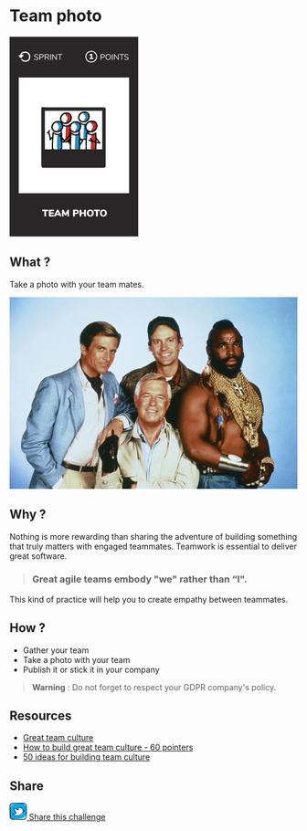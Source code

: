 # Team photo
![Team photo](images/team-photo.png)  

## What ?
Take a photo with your team mates.

![Team photo](images/team-photo1.jpg)

## Why ?
Nothing is more rewarding than sharing the adventure of building something that truly matters with engaged teammates.
Teamwork is essential to deliver great software.  

> ### Great agile teams embody "we" rather than “I".
This kind of practice will help you to create empathy between teammates. 

## How ?
* Gather your team
* Take a photo with your team
* Publish it or stick it in your company

> **Warning** : Do not forget to respect your GDPR company's policy.

## Resources
* [Great team culture](https://tallyfy.com/build-great-team-culture/)
* [How to build great team culture - 60 pointers](https://blog.jostle.me/blog/how-to-build-a-great-team-and-culture-60-pointers/)
* [50 ideas for building team culture](https://code.likeagirl.io/50-ideas-for-building-team-culture-more-effectively-839469bf19a5)

## Share
![Share](../images/twitter.png)[ Share this challenge](https://twitter.com/home?status=I%20have%20just%20completed%20the%20Team%20photo%20%23craft_challenges%20from%20%40agilepartner%20http://tiny.cc/p7v5vy)